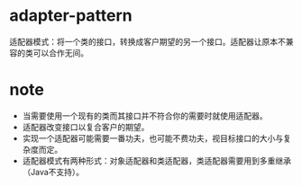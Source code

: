 # adapter-pattern
适配器模式：将一个类的接口，转换成客户期望的另一个接口。适配器让原本不兼容的类可以合作无间。

# note
* 当需要使用一个现有的类而其接口并不符合你的需要时就使用适配器。
* 适配器改变接口以复合客户的期望。
* 实现一个适配器可能需要一番功夫，也可能不费功夫，视目标接口的大小与复杂度而定。
* 适配器模式有两种形式：对象适配器和类适配器，类适配器需要用到多重继承（Java不支持）。
